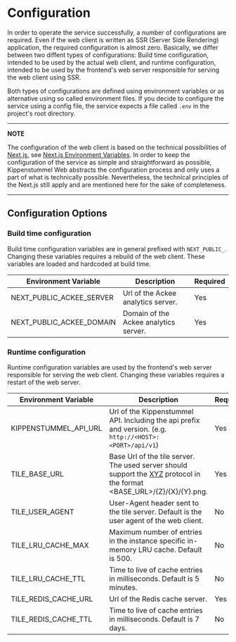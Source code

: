# Configuration

In order to operate the service successfully, a number of configurations are required.
Even if the web client is written as SSR (Server Side Rendering) application, the
required configuration is almost zero. Basically, we differ between two diffent types
of configurations: Build time configuration, intended to be used by the actual web client,
and runtime configuration, intended to be used by the frontend's web server responsible
for serving the web client using SSR.

Both types of configurations are defined using environment variables or as alternative
using so called environment files. If you decide to configure the service using a
config file, the service expects a file called `.env` in the project's root directory.

---

**NOTE**

The configuration of the web client is based on the technical possibilities of
[Next.js](https://nextjs.org/), see
[Next.js Environment Variables](https://nextjs.org/docs/pages/building-your-application/configuring/environment-variables).
In order to keep the configuration of the service as simple and straightforward as possible,
Kippenstummel Web abstracts the configuration process and only uses a part of what is technically
possible. Nevertheless, the technical principles of the Next.js still apply and are mentioned
here for the sake of completeness.

---

## Configuration Options

### Build time configuration

Build time configuration variables are in general prefixed with `NEXT_PUBLIC_`. Changing these variables
requires a rebuild of the web client. These variables are loaded and hardcoded at build time.

| Environment Variable     | Description                           | Required |
| ------------------------ | ------------------------------------- | -------- |
| NEXT_PUBLIC_ACKEE_SERVER | Url of the Ackee analytics server.    | Yes      |
| NEXT_PUBLIC_ACKEE_DOMAIN | Domain of the Ackee analytics server. | Yes      |

### Runtime configuration

Runtime configuration variables are used by the frontend's web server responsible for serving the web client. Changing these variables
requires a restart of the web server.

| Environment Variable  | Description                                                                                                                                                           | Required |
| --------------------- | --------------------------------------------------------------------------------------------------------------------------------------------------------------------- | -------- |
| KIPPENSTUMMEL_API_URL | Url of the Kippenstummel API. Including the api prefix and version. (e.g. `http://<HOST>:<PORT>/api/v1`)                                                              | Yes      |
| TILE_BASE_URL         | Base Url of the tile server. The used server should support the [XYZ](https://en.wikipedia.org/wiki/Tiled_web_map) protocol in the format <BASE_URL>/{Z}/{X}/{Y}.png. | Yes      |
| TILE_USER_AGENT       | User-Agent header sent to the tile server. Default is the user agent of the web client.                                                                               | No       |
| TILE_LRU_CACHE_MAX    | Maximum number of entries in the instance specific in-memory LRU cache. Default is 500.                                                                               | No       |
| TILE_LRU_CACHE_TTL    | Time to live of cache entries in milliseconds. Default is 5 minutes.                                                                                                  | No       |
| TILE_REDIS_CACHE_URL  | Url of the Redis cache server.                                                                                                                                        | Yes      |
| TILE_REDIS_CACHE_TTL  | Time to live of cache entries in milliseconds. Default is 7 days.                                                                                                     | No       |

